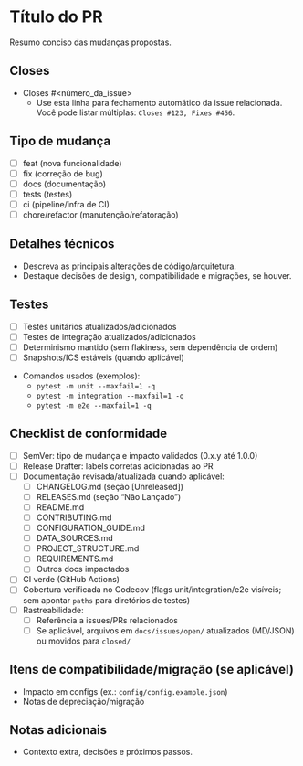 # Título do PR

Resumo conciso das mudanças propostas.

## Closes

- Closes #<número_da_issue>
  - Use esta linha para fechamento automático da issue relacionada. Você pode listar múltiplas: `Closes #123, Fixes #456`.

## Tipo de mudança

- [ ] feat (nova funcionalidade)
- [ ] fix (correção de bug)
- [ ] docs (documentação)
- [ ] tests (testes)
- [ ] ci (pipeline/infra de CI)
- [ ] chore/refactor (manutenção/refatoração)

## Detalhes técnicos

- Descreva as principais alterações de código/arquitetura.
- Destaque decisões de design, compatibilidade e migrações, se houver.

## Testes

- [ ] Testes unitários atualizados/adicionados
- [ ] Testes de integração atualizados/adicionados
- [ ] Determinismo mantido (sem flakiness, sem dependência de ordem)
- [ ] Snapshots/ICS estáveis (quando aplicável)
- Comandos usados (exemplos):
  - `pytest -m unit --maxfail=1 -q`
  - `pytest -m integration --maxfail=1 -q`
  - `pytest -m e2e --maxfail=1 -q`

## Checklist de conformidade

- [ ] SemVer: tipo de mudança e impacto validados (0.x.y até 1.0.0)
- [ ] Release Drafter: labels corretas adicionadas ao PR
- [ ] Documentação revisada/atualizada quando aplicável:
  - [ ] CHANGELOG.md (seção [Unreleased])
  - [ ] RELEASES.md (seção “Não Lançado”)
  - [ ] README.md
  - [ ] CONTRIBUTING.md
  - [ ] CONFIGURATION_GUIDE.md
  - [ ] DATA_SOURCES.md
  - [ ] PROJECT_STRUCTURE.md
  - [ ] REQUIREMENTS.md
  - [ ] Outros docs impactados
- [ ] CI verde (GitHub Actions)
- [ ] Cobertura verificada no Codecov (flags unit/integration/e2e visíveis; sem apontar `paths` para diretórios de testes)
- [ ] Rastreabilidade:
  - [ ] Referência a issues/PRs relacionados
  - [ ] Se aplicável, arquivos em `docs/issues/open/` atualizados (MD/JSON) ou movidos para `closed/`

## Itens de compatibilidade/migração (se aplicável)

- Impacto em configs (ex.: `config/config.example.json`)
- Notas de depreciação/migração

## Notas adicionais

- Contexto extra, decisões e próximos passos.
